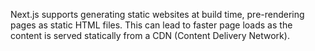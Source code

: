 Next.js supports generating static websites at build time, pre-rendering pages as static HTML files. This can lead to faster page loads as the content is served statically from a CDN (Content Delivery Network).
